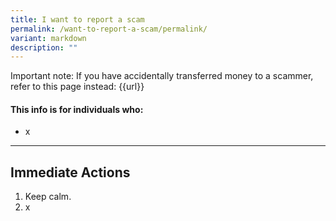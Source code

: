 ```yaml
---
title: I want to report a scam
permalink: /want-to-report-a-scam/permalink/
variant: markdown
description: ""
---
```

Important note: If you have accidentally transferred money to a scammer, refer to this page instead: 
{{url}}

#### This info is for individuals who:  
* x

<hr>

## Immediate Actions  
1. Keep calm. 
2. x